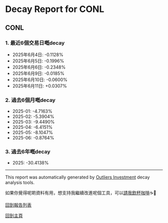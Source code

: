 # Decay Report for CONL

## CONL

### 1. 最近6個交易日嘅decay

- 2025年6月4日: -0.1128%
- 2025年6月5日: -0.1996%
- 2025年6月6日: -0.2348%
- 2025年6月9日: -0.0185%
- 2025年6月10日: -0.0600%
- 2025年6月11日: +0.0307%

### 2. 過去6個月嘅decay

- 2025-01: -4.7163%
- 2025-02: -5.3904%
- 2025-03: -9.4490%
- 2025-04: -6.4151%
- 2025-05: -8.1047%
- 2025-06: -0.8764%

### 3. 過去6年嘅decay

- 2025: -30.4138%

------------------------------
This report was automatically generated by [Outliers Investment](https://outliersecon.github.io/Outliers-Investment/) decay analysis tools.

如果你覺得呢啲資料有用，想支持我繼續改進呢個工具，可以[請我飲杯咖啡](https://buymeacoffee.com/outliersecon)☕🙏

[回到報告列表](https://outliersecon.github.io/Outliers-Investment/reports/reports_public)

[回到主頁](https://outliersecon.github.io/Outliers-Investment/)